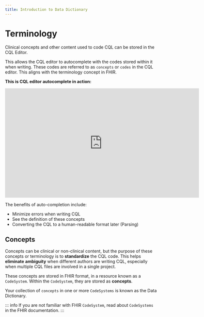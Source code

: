 ```yaml
---
title: Introduction to Data Dictionary
---
```


# Terminology

Clinical concepts and other content used to code CQL can be stored in the CQL Editor.

This allows the CQL editor to autocomplete with the codes stored within it when writing. These codes are referred to as `concepts` or `codes` in the CQL editor. This aligns with the terminology concept in FHIR.

**This is CQL editor autocomplete in action:**

<iframe title="vimeo-player" src="https://player.vimeo.com/video/1081104117?h=9155afde6f" width="640" height="360" frameborder="0"    allowfullscreen></iframe>

The benefits of auto-completion include:

- Minimize errors when writing CQL
- See the definition of these concepts
- Converting the CQL to a human-readable format later (Parsing)

## Concepts

Concepts can be clinical or non-clinical content, but the purpose of these concepts or terminology is to **standardize** the CQL code. This helps **eliminate** **ambiguity** when different authors are writing CQL, especially when multiple CQL files are involved in a single project.

These concepts are stored in FHIR format, in a resource known as a `CodeSystem`. Within the `CodeSystem`, they are stored as **concepts**.

Your collection of `concepts` in one or more `CodeSystems` is known as the Data Dictionary.

::: info
If you are not familiar with FHIR `CodeSystem`, read about `CodeSystems` in the FHIR documentation.
:::
